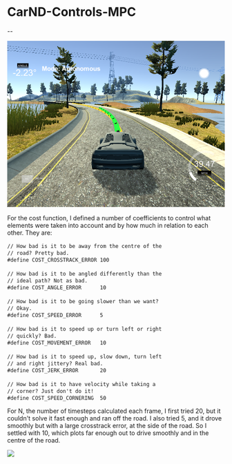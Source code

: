 # CarND-Controls-MPC

--


![](v1.png)

For the cost function, I defined a number of coefficients to control what elements were taken into account and by how much in relation to each other. They are:

```
// How bad is it to be away from the centre of the
// road? Pretty bad.
#define COST_CROSSTRACK_ERROR 100 

// How bad is it to be angled differently than the
// ideal path? Not as bad.
#define COST_ANGLE_ERROR      10 

// How bad is it to be going slower than we want?
// Okay.
#define COST_SPEED_ERROR      5   

// How bad is it to speed up or turn left or right 
// quickly? Bad.
#define COST_MOVEMENT_ERROR   10  

// How bad is it to speed up, slow down, turn left 
// and right jittery? Real bad.
#define COST_JERK_ERROR       20  

// How bad is it to have velocity while taking a
// corner? Just don't do it!
#define COST_SPEED_CORNERING  50  
```

For N, the number of timesteps calculated each frame, I first tried 20, but it couldn't solve it fast enough and ran off the road. I also tried 5, and it drove smoothly but with a large crosstrack error, at the side of the road. So I settled with 10, which plots far enough out to drive smoothly and in the centre of the road.

![](v1.gif)

